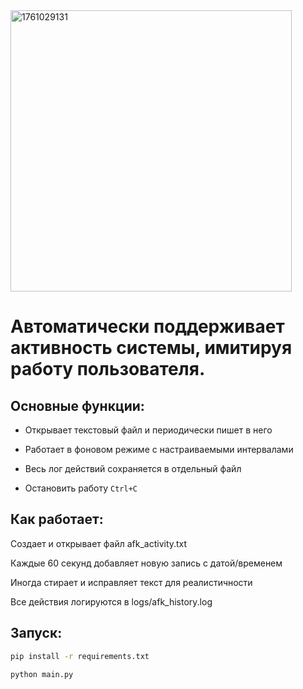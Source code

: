 
<img width="450" height="450" alt="1761029131" src="https://github.com/user-attachments/assets/8cba02c1-3e18-444a-b8de-51799049210a" />

# Автоматически поддерживает активность системы, имитируя работу пользователя.

## Основные функции:

* Открывает текстовый файл и периодически пишет в него

* Работает в фоновом режиме с настраиваемыми интервалами

* Весь лог действий сохраняется в отдельный файл

* Остановить работу  `Ctrl+C`

## Как работает:

Создает и открывает файл afk_activity.txt

Каждые 60 секунд добавляет новую запись с датой/временем

Иногда стирает и исправляет текст для реалистичности

Все действия логируются в logs/afk_history.log

## Запуск:

```bash
pip install -r requirements.txt
```
```
python main.py
